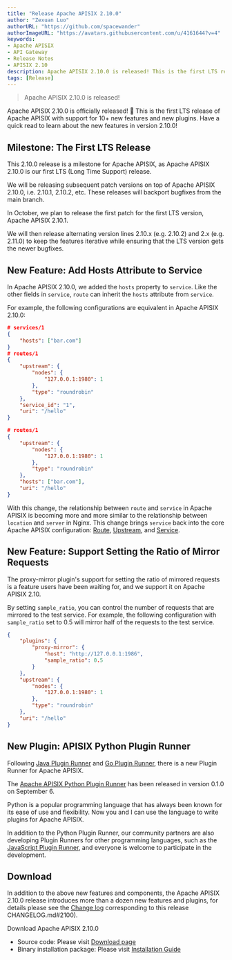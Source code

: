 ```yaml
---
title: "Release Apache APISIX 2.10.0"
author: "Zexuan Luo"
authorURL: "https://github.com/spacewander"
authorImageURL: "https://avatars.githubusercontent.com/u/4161644?v=4"
keywords:
- Apache APISIX
- API Gateway
- Release Notes
- APISIX 2.10
description: Apache APISIX 2.10.0 is released! This is the first LTS release of Apache APISIX.
tags: [Release]
---
```


> Apache APISIX 2.10.0 is released!

<!--truncate-->

Apache APISIX 2.10.0 is officially released! 🎉 This is the first LTS release of Apache APISIX with support for 10+ new features and new plugins. Have a quick read to learn about the new features in version 2.10.0!

## Milestone: The First LTS Release

This 2.10.0 release is a milestone for Apache APISIX, as Apache APISIX 2.10.0 is our first LTS (Long Time Support) release.

We will be releasing subsequent patch versions on top of Apache APISIX 2.10.0, i.e. 2.10.1, 2.10.2, etc. These releases will backport bugfixes from the main branch.

In October, we plan to release the first patch for the first LTS version, Apache APISIX 2.10.1.

We will then release alternating version lines 2.10.x (e.g. 2.10.2) and 2.x (e.g. 2.11.0) to keep the features iterative while ensuring that the LTS version gets the newer bugfixes.

## New Feature: Add Hosts Attribute to Service

In Apache APISIX 2.10.0, we added the `hosts` property to `service`. Like the other fields in `service`, `route` can inherit the `hosts` attribute from `service`.

For example, the following configurations are equivalent in Apache APISIX 2.10.0:

```json
# services/1
{
    "hosts": ["bar.com"]
}
# routes/1
{
    "upstream": {
        "nodes": {
            "127.0.0.1:1980": 1
        },
        "type": "roundrobin"
    },
    "service_id": "1",
    "uri": "/hello"
}
```

```json
# routes/1
{
    "upstream": {
        "nodes": {
            "127.0.0.1:1980": 1
        },
        "type": "roundrobin"
    },
    "hosts": ["bar.com"],
    "uri": "/hello"
}
```

With this change, the relationship between `route` and `service` in Apache APISIX is becoming more and more similar to the relationship between `location` and `server` in Nginx. This change brings `service` back into the core Apache APISIX configuration: [Route](http://apisix.apache.org/docs/apisix/architecture-design/route), [Upstream](http://apisix.apache.org/docs/apisix/architecture-design/upstream), and [Service](http://apisix.apache.org/docs/apisix/architecture-design/service).

## New Feature: Support Setting the Ratio of Mirror Requests

The proxy-mirror plugin's support for setting the ratio of mirrored requests is a feature users have been waiting for, and we support it on Apache APISIX 2.10.

By setting `sample_ratio`, you can control the number of requests that are mirrored to the test service. For example, the following configuration with `sample_ratio` set to 0.5 will mirror half of the requests to the test service.

```json
{
    "plugins": {
        "proxy-mirror": {
            "host": "http://127.0.0.1:1986",
            "sample_ratio": 0.5
        }
    },
    "upstream": {
        "nodes": {
            "127.0.0.1:1980": 1
        },
        "type": "roundrobin"
    },
    "uri": "/hello"
}
```

## New Plugin: APISIX Python Plugin Runner

Following [Java Plugin Runner](https://apisix.apache.org/blog/2021/06/21/use-Java-to-write-Apache-APISIX-plugins/) and [Go Plugin Runner](https://apisix.apache.org/blog/2021/08/19/go-makes-Apache-APISIX-better/), there is a new Plugin Runner for Apache APISIX.

The [Apache APISIX Python Plugin Runner](https://github.com/apache/apisix-python-plugin-runner) has been released in version 0.1.0 on September 6.

Python is a popular programming language that has always been known for its ease of use and flexibility. Now you and I can use the language to write plugins for Apache APISIX.

In addition to the Python Plugin Runner, our community partners are also developing Plugin Runners for other programming languages, such as the [JavaScript Plugin Runner](https://github.com/zenozeng/apisix-javascript-plugin-runner), and everyone is welcome to participate in the development.

## Download

In addition to the above new features and components, the Apache APISIX 2.10.0 release introduces more than a dozen new features and plugins, for details please see the [Change log](https://github.com/apache/apisix/blob/release/2.10/) corresponding to this release CHANGELOG.md#2100).

Download Apache APISIX 2.10.0

- Source code: Please visit [Download page](https://apisix.apache.org/downloads/)
- Binary installation package: Please visit [Installation Guide](https://apisix.apache.org/docs/apisix/how-to-build/)
